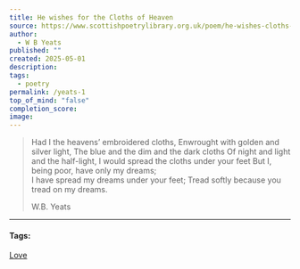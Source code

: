 ```yaml
---
title: He wishes for the Cloths of Heaven
source: https://www.scottishpoetrylibrary.org.uk/poem/he-wishes-cloths-heaven/
author:
  - W B Yeats
published: ""
created: 2025-05-01
description:
tags:
  - poetry
permalink: /yeats-1
top_of_mind: "false"
completion_score:
image:
---
```

> Had I the heavens’ embroidered cloths, 
> Enwrought with golden and silver light, 
> The blue and the dim and the dark cloths 
> Of night and light and the half-light, 
> I would spread the cloths under your feet 
> But I, being poor, have only my dreams;  
> I have spread my dreams under your feet; 
> Tread softly because you tread on my dreams.
> 
> W.B. Yeats
---

#### Tags:
[Love](https://www.scottishpoetrylibrary.org.uk/?mood=love)